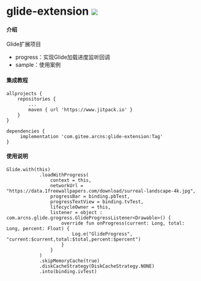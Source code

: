 # glide-extension [![](https://www.jitpack.io/v/com.gitee.arcns/glide-extension.svg)](https://www.jitpack.io/#com.gitee.arcns/glide-extension)

#### 介绍
Glide扩展项目
- progress：实现Glide加载进度监听回调
- sample：使用案例




#### 集成教程

```
allprojects {
	repositories {
		...
		maven { url 'https://www.jitpack.io' }
	}
}
```

```
dependencies {
	 implementation 'com.gitee.arcns:glide-extension:Tag'
}
```



#### 使用说明

```
Glide.with(this)
            .loadWithProgress(
                context = this,
                networkUrl = "https://data.1freewallpapers.com/download/surreal-landscape-4k.jpg",
                progressBar = binding.pbTest, 
                progressTextView = binding.tvTest,
                lifecycleOwner = this,
                listener = object : com.arcns.glide.grogress.GlideProgressListener<Drawable>() {
                    override fun onProgress(current: Long, total: Long, percent: Float) {
                        Log.e("GlideProgress", "current:$current,total:$total,percent:$percent")
                    }
                }
            )
            .skipMemoryCache(true)
            .diskCacheStrategy(DiskCacheStrategy.NONE)
            .into(binding.ivTest)
```

